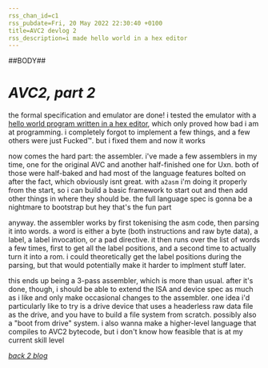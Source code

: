 ```yaml
---
rss_chan_id=c1
rss_pubdate=Fri, 20 May 2022 22:30:40 +0100
title=AVC2 devlog 2
rss_description=i made hello world in a hex editor
---
```


##BODY##

# *AVC2, part 2*

the formal specification and emulator are done! i tested the emulator with a [hello world program written in a hex editor](https://github.com/ambyshframber/avc2/blob/master/examples/hello_world.avcr), which only proved how bad i am at programming. i completely forgot to implement a few things, and a few others were just Fucked&trade;. but i fixed them and now it works

now comes the hard part: the assembler. i've made a few assemblers in my time, one for the original AVC and another half-finished one for Uxn. both of those were half-baked and had most of the language features bolted on after the fact, which obviously isnt great. with `a2asm` i'm doing it properly from the start, so i can build a basic framework to start out and then add other things in where they should be. the full language spec is gonna be a nightmare to bootstrap but hey that's the fun part

anyway. the assembler works by first tokenising the asm code, then parsing it into words. a word is either a byte (both instructions and raw byte data), a label, a label invocation, or a pad directive. it then runs over the list of words a few times, first to get all the label positions, and a second time to actually turn it into a rom. i could theoretically get the label positions during the parsing, but that would potentially make it harder to implment stuff later.

this ends up being a 3-pass assembler, which is more than usual. after it's done, though, i should be able to extend the ISA and device spec as much as i like and only make occasional changes to the assembler. one idea i'd particularly like to try is a drive device that uses a headerless raw data file as the drive, and you have to build a file system from scratch. possibly also a "boot from drive" system. i also wanna make a higher-level language that compiles to AVC2 bytecode, but i don't know how feasible that is at my current skill level

*[back 2 blog](/blog)*
